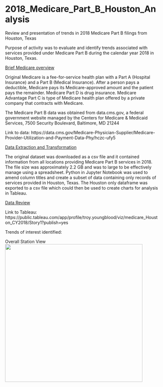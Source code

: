 # 2018_Medicare_Part_B_Houston_Analysis
Review and presentation of trends in 2018 Medicare Part B filings from Houston, Texas

Purpose of activity was to evaluate and identify trends associated with services provided under Medicare Part B during the calendar year 2018 in Houston, Texas. 

<u>Brief Medicare overview</u>
<p>Original Medicare is a fee-for-service health plan with a Part A (Hospital Insurance) and a Part B (Medical Insurance).  After a person pays a deductible, Medicare pays its Medicare-approved amount and the patient pays the remainder.  Medicare Part D is drug insurance.  Medicare Advantage Part C is type of Medicare health plan offered by a private company that contracts with Medicare.</p>

<p>The Medicare Part B data was obtained from data.cms.gov, a federal government website managed by the Centers for Medicare & Medicaid Services, 7500 Security Boulevard, Baltimore, MD 21244</p>

<p>Link to data: https://data.cms.gov/Medicare-Physician-Supplier/Medicare-Provider-Utilization-and-Payment-Data-Phy/hczc-ufy5</p>

<u>Data Extraction and Transformation</u>
<p>The original dataset was downloaded as a csv file and it contained information from all locations providing Medicare Part B services in 2018.  The file size was approximately 2.2 GB and was to large to be effectively manage using a spreadsheet.  Python in Jupyter Notebook was used to amend column titles and create a subset of data containing only records of services provided in Houston, Texas.  The Houston only dataframe was exported to a csv file which could then be used to create charts for analysis in Tableau.</p>

<u>Data Review</u>

<p>Link to Tableau: https://public.tableau.com/app/profile/troy.youngblood/viz/medicare_Houston_CY2018/Story1?publish=yes</p>

<p>Trends of interest identified:</p>

Overall Station View <br>
<img src="Images/page_1.PNG" width = "450"><br>
<br>
